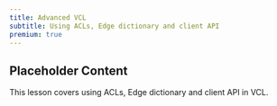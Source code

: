 ```yaml
---
title: Advanced VCL
subtitle: Using ACLs, Edge dictionary and client API
premium: true
---
```


## Placeholder Content

This lesson covers using ACLs, Edge dictionary and client API in VCL. 